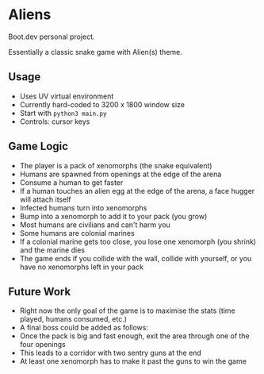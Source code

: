 # Aliens
Boot.dev personal project.

Essentially a classic snake game with Alien(s) theme.

## Usage
- Uses UV virtual environment
- Currently hard-coded to 3200 x 1800 window size
- Start with `python3 main.py`
- Controls: cursor keys

## Game Logic
- The player is a pack of xenomorphs (the snake equivalent)
- Humans are spawned from openings at the edge of the arena
- Consume a human to get faster
- If a human touches an alien egg at the edge of the arena, a face hugger will attach itself
- Infected humans turn into xenomorphs
- Bump into a xenomorph to add it to your pack (you grow)
- Most humans are civilians and can't harm you
- Some humans are colonial marines
- If a colonial marine gets too close, you lose one xenomorph (you shrink) and the marine dies
- The game ends if you collide with the wall, collide with yourself, or you have no xenomorphs left in your pack

## Future Work
- Right now the only goal of the game is to maximise the stats (time played, humans consumed, etc.)
- A final boss could be added as follows:
- Once the pack is big and fast enough, exit the area through one of the four openings
- This leads to a corridor with two sentry guns at the end
- At least one xenomorph has to make it past the guns to win the game
